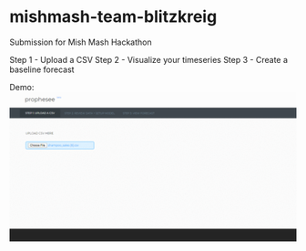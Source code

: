 # mishmash-team-blitzkreig
Submission for Mish Mash Hackathon

Step 1 - Upload a CSV
Step 2 - Visualize your timeseries
Step 3 - Create a baseline forecast

Demo:
![Screenshot of Prophesee](demo.gif)
